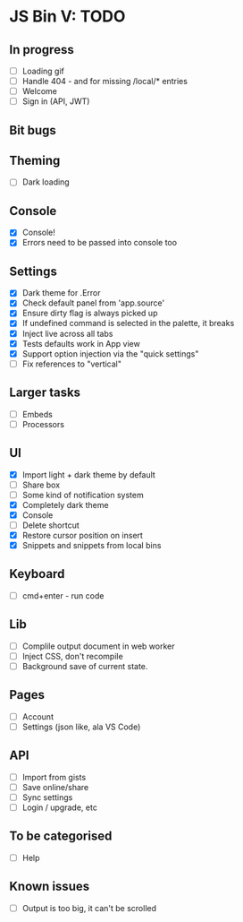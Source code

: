# JS Bin V: TODO

## In progress

- [ ] Loading gif
- [ ] Handle 404 - and for missing /local/* entries
- [ ] Welcome
- [ ] Sign in (API, JWT)

## Bit bugs


## Theming

- [ ] Dark loading

## Console

- [x] Console!
- [x] Errors need to be passed into console too

## Settings

- [x] Dark theme for .Error
- [x] Check default panel from 'app.source'
- [x] Ensure dirty flag is always picked up
- [x] If undefined command is selected in the palette, it breaks
- [x] Inject live across all tabs
- [x] Tests defaults work in App view
- [x] Support option injection via the "quick settings"
- [ ] Fix references to "vertical"

## Larger tasks

- [ ] Embeds
- [ ] Processors

## UI

- [x] Import light + dark theme by default
- [ ] Share box
- [ ] Some kind of notification system
- [x] Completely dark theme
- [x] Console
- [ ] Delete shortcut
- [x] Restore cursor position on insert
- [x] Snippets and snippets from local bins

## Keyboard

- [ ] cmd+enter - run code

## Lib

- [ ] Complile output document in web worker
- [ ] Inject CSS, don't recompile
- [ ] Background save of current state.

## Pages

- [ ] Account
- [ ] Settings (json like, ala VS Code)

## API

- [ ] Import from gists
- [ ] Save online/share
- [ ] Sync settings
- [ ] Login / upgrade, etc

## To be categorised

- [ ] Help

## Known issues

- [ ] Output is too big, it can't be scrolled
